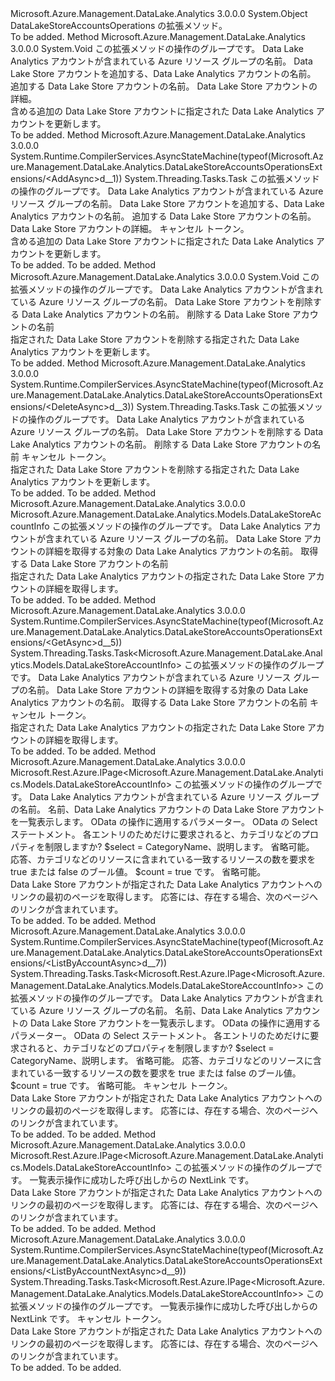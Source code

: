 <Type Name="DataLakeStoreAccountsOperationsExtensions" FullName="Microsoft.Azure.Management.DataLake.Analytics.DataLakeStoreAccountsOperationsExtensions">
  <TypeSignature Language="C#" Value="public static class DataLakeStoreAccountsOperationsExtensions" />
  <TypeSignature Language="ILAsm" Value=".class public auto ansi abstract sealed beforefieldinit DataLakeStoreAccountsOperationsExtensions extends System.Object" />
  <TypeSignature Language="DocId" Value="T:Microsoft.Azure.Management.DataLake.Analytics.DataLakeStoreAccountsOperationsExtensions" />
  <TypeSignature Language="VB.NET" Value="Public Module DataLakeStoreAccountsOperationsExtensions" />
  <TypeSignature Language="F#" Value="type DataLakeStoreAccountsOperationsExtensions = class" />
  <AssemblyInfo>
    <AssemblyName>Microsoft.Azure.Management.DataLake.Analytics</AssemblyName>
    <AssemblyVersion>3.0.0.0</AssemblyVersion>
  </AssemblyInfo>
  <Base>
    <BaseTypeName>System.Object</BaseTypeName>
  </Base>
  <Interfaces />
  <Docs>
    <summary>
            DataLakeStoreAccountsOperations の拡張メソッド。
            </summary>
    <remarks>To be added.</remarks>
  </Docs>
  <Members>
    <Member MemberName="Add">
      <MemberSignature Language="C#" Value="public static void Add (this Microsoft.Azure.Management.DataLake.Analytics.IDataLakeStoreAccountsOperations operations, string resourceGroupName, string accountName, string dataLakeStoreAccountName, Microsoft.Azure.Management.DataLake.Analytics.Models.AddDataLakeStoreParameters parameters = null);" />
      <MemberSignature Language="ILAsm" Value=".method public static hidebysig void Add(class Microsoft.Azure.Management.DataLake.Analytics.IDataLakeStoreAccountsOperations operations, string resourceGroupName, string accountName, string dataLakeStoreAccountName, class Microsoft.Azure.Management.DataLake.Analytics.Models.AddDataLakeStoreParameters parameters) cil managed" />
      <MemberSignature Language="DocId" Value="M:Microsoft.Azure.Management.DataLake.Analytics.DataLakeStoreAccountsOperationsExtensions.Add(Microsoft.Azure.Management.DataLake.Analytics.IDataLakeStoreAccountsOperations,System.String,System.String,System.String,Microsoft.Azure.Management.DataLake.Analytics.Models.AddDataLakeStoreParameters)" />
      <MemberSignature Language="VB.NET" Value="&lt;Extension()&gt;&#xA;Public Sub Add (operations As IDataLakeStoreAccountsOperations, resourceGroupName As String, accountName As String, dataLakeStoreAccountName As String, Optional parameters As AddDataLakeStoreParameters = null)" />
      <MemberSignature Language="F#" Value="static member Add : Microsoft.Azure.Management.DataLake.Analytics.IDataLakeStoreAccountsOperations * string * string * string * Microsoft.Azure.Management.DataLake.Analytics.Models.AddDataLakeStoreParameters -&gt; unit" Usage="Microsoft.Azure.Management.DataLake.Analytics.DataLakeStoreAccountsOperationsExtensions.Add (operations, resourceGroupName, accountName, dataLakeStoreAccountName, parameters)" />
      <MemberType>Method</MemberType>
      <AssemblyInfo>
        <AssemblyName>Microsoft.Azure.Management.DataLake.Analytics</AssemblyName>
        <AssemblyVersion>3.0.0.0</AssemblyVersion>
      </AssemblyInfo>
      <ReturnValue>
        <ReturnType>System.Void</ReturnType>
      </ReturnValue>
      <Parameters>
        <Parameter Name="operations" Type="Microsoft.Azure.Management.DataLake.Analytics.IDataLakeStoreAccountsOperations" RefType="this" />
        <Parameter Name="resourceGroupName" Type="System.String" />
        <Parameter Name="accountName" Type="System.String" />
        <Parameter Name="dataLakeStoreAccountName" Type="System.String" />
        <Parameter Name="parameters" Type="Microsoft.Azure.Management.DataLake.Analytics.Models.AddDataLakeStoreParameters" />
      </Parameters>
      <Docs>
        <param name="operations">
            この拡張メソッドの操作のグループです。
            </param>
        <param name="resourceGroupName">
            Data Lake Analytics アカウントが含まれている Azure リソース グループの名前。
            </param>
        <param name="accountName">
            Data Lake Store アカウントを追加する、Data Lake Analytics アカウントの名前。
            </param>
        <param name="dataLakeStoreAccountName">
            追加する Data Lake Store アカウントの名前。
            </param>
        <param name="parameters">
            Data Lake Store アカウントの詳細。
            </param>
        <summary>
            含める追加の Data Lake Store アカウントに指定された Data Lake Analytics アカウントを更新します。
            </summary>
        <remarks>To be added.</remarks>
      </Docs>
    </Member>
    <Member MemberName="AddAsync">
      <MemberSignature Language="C#" Value="public static System.Threading.Tasks.Task AddAsync (this Microsoft.Azure.Management.DataLake.Analytics.IDataLakeStoreAccountsOperations operations, string resourceGroupName, string accountName, string dataLakeStoreAccountName, Microsoft.Azure.Management.DataLake.Analytics.Models.AddDataLakeStoreParameters parameters = null, System.Threading.CancellationToken cancellationToken = null);" />
      <MemberSignature Language="ILAsm" Value=".method public static hidebysig class System.Threading.Tasks.Task AddAsync(class Microsoft.Azure.Management.DataLake.Analytics.IDataLakeStoreAccountsOperations operations, string resourceGroupName, string accountName, string dataLakeStoreAccountName, class Microsoft.Azure.Management.DataLake.Analytics.Models.AddDataLakeStoreParameters parameters, valuetype System.Threading.CancellationToken cancellationToken) cil managed" />
      <MemberSignature Language="DocId" Value="M:Microsoft.Azure.Management.DataLake.Analytics.DataLakeStoreAccountsOperationsExtensions.AddAsync(Microsoft.Azure.Management.DataLake.Analytics.IDataLakeStoreAccountsOperations,System.String,System.String,System.String,Microsoft.Azure.Management.DataLake.Analytics.Models.AddDataLakeStoreParameters,System.Threading.CancellationToken)" />
      <MemberSignature Language="F#" Value="static member AddAsync : Microsoft.Azure.Management.DataLake.Analytics.IDataLakeStoreAccountsOperations * string * string * string * Microsoft.Azure.Management.DataLake.Analytics.Models.AddDataLakeStoreParameters * System.Threading.CancellationToken -&gt; System.Threading.Tasks.Task" Usage="Microsoft.Azure.Management.DataLake.Analytics.DataLakeStoreAccountsOperationsExtensions.AddAsync (operations, resourceGroupName, accountName, dataLakeStoreAccountName, parameters, cancellationToken)" />
      <MemberType>Method</MemberType>
      <AssemblyInfo>
        <AssemblyName>Microsoft.Azure.Management.DataLake.Analytics</AssemblyName>
        <AssemblyVersion>3.0.0.0</AssemblyVersion>
      </AssemblyInfo>
      <Attributes>
        <Attribute>
          <AttributeName>System.Runtime.CompilerServices.AsyncStateMachine(typeof(Microsoft.Azure.Management.DataLake.Analytics.DataLakeStoreAccountsOperationsExtensions/&lt;AddAsync&gt;d__1))</AttributeName>
        </Attribute>
      </Attributes>
      <ReturnValue>
        <ReturnType>System.Threading.Tasks.Task</ReturnType>
      </ReturnValue>
      <Parameters>
        <Parameter Name="operations" Type="Microsoft.Azure.Management.DataLake.Analytics.IDataLakeStoreAccountsOperations" RefType="this" />
        <Parameter Name="resourceGroupName" Type="System.String" />
        <Parameter Name="accountName" Type="System.String" />
        <Parameter Name="dataLakeStoreAccountName" Type="System.String" />
        <Parameter Name="parameters" Type="Microsoft.Azure.Management.DataLake.Analytics.Models.AddDataLakeStoreParameters" />
        <Parameter Name="cancellationToken" Type="System.Threading.CancellationToken" />
      </Parameters>
      <Docs>
        <param name="operations">
            この拡張メソッドの操作のグループです。
            </param>
        <param name="resourceGroupName">
            Data Lake Analytics アカウントが含まれている Azure リソース グループの名前。
            </param>
        <param name="accountName">
            Data Lake Store アカウントを追加する、Data Lake Analytics アカウントの名前。
            </param>
        <param name="dataLakeStoreAccountName">
            追加する Data Lake Store アカウントの名前。
            </param>
        <param name="parameters">
            Data Lake Store アカウントの詳細。
            </param>
        <param name="cancellationToken">
            キャンセル トークン。
            </param>
        <summary>
            含める追加の Data Lake Store アカウントに指定された Data Lake Analytics アカウントを更新します。
            </summary>
        <returns>To be added.</returns>
        <remarks>To be added.</remarks>
      </Docs>
    </Member>
    <Member MemberName="Delete">
      <MemberSignature Language="C#" Value="public static void Delete (this Microsoft.Azure.Management.DataLake.Analytics.IDataLakeStoreAccountsOperations operations, string resourceGroupName, string accountName, string dataLakeStoreAccountName);" />
      <MemberSignature Language="ILAsm" Value=".method public static hidebysig void Delete(class Microsoft.Azure.Management.DataLake.Analytics.IDataLakeStoreAccountsOperations operations, string resourceGroupName, string accountName, string dataLakeStoreAccountName) cil managed" />
      <MemberSignature Language="DocId" Value="M:Microsoft.Azure.Management.DataLake.Analytics.DataLakeStoreAccountsOperationsExtensions.Delete(Microsoft.Azure.Management.DataLake.Analytics.IDataLakeStoreAccountsOperations,System.String,System.String,System.String)" />
      <MemberSignature Language="VB.NET" Value="&lt;Extension()&gt;&#xA;Public Sub Delete (operations As IDataLakeStoreAccountsOperations, resourceGroupName As String, accountName As String, dataLakeStoreAccountName As String)" />
      <MemberSignature Language="F#" Value="static member Delete : Microsoft.Azure.Management.DataLake.Analytics.IDataLakeStoreAccountsOperations * string * string * string -&gt; unit" Usage="Microsoft.Azure.Management.DataLake.Analytics.DataLakeStoreAccountsOperationsExtensions.Delete (operations, resourceGroupName, accountName, dataLakeStoreAccountName)" />
      <MemberType>Method</MemberType>
      <AssemblyInfo>
        <AssemblyName>Microsoft.Azure.Management.DataLake.Analytics</AssemblyName>
        <AssemblyVersion>3.0.0.0</AssemblyVersion>
      </AssemblyInfo>
      <ReturnValue>
        <ReturnType>System.Void</ReturnType>
      </ReturnValue>
      <Parameters>
        <Parameter Name="operations" Type="Microsoft.Azure.Management.DataLake.Analytics.IDataLakeStoreAccountsOperations" RefType="this" />
        <Parameter Name="resourceGroupName" Type="System.String" />
        <Parameter Name="accountName" Type="System.String" />
        <Parameter Name="dataLakeStoreAccountName" Type="System.String" />
      </Parameters>
      <Docs>
        <param name="operations">
            この拡張メソッドの操作のグループです。
            </param>
        <param name="resourceGroupName">
            Data Lake Analytics アカウントが含まれている Azure リソース グループの名前。
            </param>
        <param name="accountName">
            Data Lake Store アカウントを削除する Data Lake Analytics アカウントの名前。
            </param>
        <param name="dataLakeStoreAccountName">
            削除する Data Lake Store アカウントの名前
            </param>
        <summary>
            指定された Data Lake Store アカウントを削除する指定された Data Lake Analytics アカウントを更新します。
            </summary>
        <remarks>To be added.</remarks>
      </Docs>
    </Member>
    <Member MemberName="DeleteAsync">
      <MemberSignature Language="C#" Value="public static System.Threading.Tasks.Task DeleteAsync (this Microsoft.Azure.Management.DataLake.Analytics.IDataLakeStoreAccountsOperations operations, string resourceGroupName, string accountName, string dataLakeStoreAccountName, System.Threading.CancellationToken cancellationToken = null);" />
      <MemberSignature Language="ILAsm" Value=".method public static hidebysig class System.Threading.Tasks.Task DeleteAsync(class Microsoft.Azure.Management.DataLake.Analytics.IDataLakeStoreAccountsOperations operations, string resourceGroupName, string accountName, string dataLakeStoreAccountName, valuetype System.Threading.CancellationToken cancellationToken) cil managed" />
      <MemberSignature Language="DocId" Value="M:Microsoft.Azure.Management.DataLake.Analytics.DataLakeStoreAccountsOperationsExtensions.DeleteAsync(Microsoft.Azure.Management.DataLake.Analytics.IDataLakeStoreAccountsOperations,System.String,System.String,System.String,System.Threading.CancellationToken)" />
      <MemberSignature Language="F#" Value="static member DeleteAsync : Microsoft.Azure.Management.DataLake.Analytics.IDataLakeStoreAccountsOperations * string * string * string * System.Threading.CancellationToken -&gt; System.Threading.Tasks.Task" Usage="Microsoft.Azure.Management.DataLake.Analytics.DataLakeStoreAccountsOperationsExtensions.DeleteAsync (operations, resourceGroupName, accountName, dataLakeStoreAccountName, cancellationToken)" />
      <MemberType>Method</MemberType>
      <AssemblyInfo>
        <AssemblyName>Microsoft.Azure.Management.DataLake.Analytics</AssemblyName>
        <AssemblyVersion>3.0.0.0</AssemblyVersion>
      </AssemblyInfo>
      <Attributes>
        <Attribute>
          <AttributeName>System.Runtime.CompilerServices.AsyncStateMachine(typeof(Microsoft.Azure.Management.DataLake.Analytics.DataLakeStoreAccountsOperationsExtensions/&lt;DeleteAsync&gt;d__3))</AttributeName>
        </Attribute>
      </Attributes>
      <ReturnValue>
        <ReturnType>System.Threading.Tasks.Task</ReturnType>
      </ReturnValue>
      <Parameters>
        <Parameter Name="operations" Type="Microsoft.Azure.Management.DataLake.Analytics.IDataLakeStoreAccountsOperations" RefType="this" />
        <Parameter Name="resourceGroupName" Type="System.String" />
        <Parameter Name="accountName" Type="System.String" />
        <Parameter Name="dataLakeStoreAccountName" Type="System.String" />
        <Parameter Name="cancellationToken" Type="System.Threading.CancellationToken" />
      </Parameters>
      <Docs>
        <param name="operations">
            この拡張メソッドの操作のグループです。
            </param>
        <param name="resourceGroupName">
            Data Lake Analytics アカウントが含まれている Azure リソース グループの名前。
            </param>
        <param name="accountName">
            Data Lake Store アカウントを削除する Data Lake Analytics アカウントの名前。
            </param>
        <param name="dataLakeStoreAccountName">
            削除する Data Lake Store アカウントの名前
            </param>
        <param name="cancellationToken">
            キャンセル トークン。
            </param>
        <summary>
            指定された Data Lake Store アカウントを削除する指定された Data Lake Analytics アカウントを更新します。
            </summary>
        <returns>To be added.</returns>
        <remarks>To be added.</remarks>
      </Docs>
    </Member>
    <Member MemberName="Get">
      <MemberSignature Language="C#" Value="public static Microsoft.Azure.Management.DataLake.Analytics.Models.DataLakeStoreAccountInfo Get (this Microsoft.Azure.Management.DataLake.Analytics.IDataLakeStoreAccountsOperations operations, string resourceGroupName, string accountName, string dataLakeStoreAccountName);" />
      <MemberSignature Language="ILAsm" Value=".method public static hidebysig class Microsoft.Azure.Management.DataLake.Analytics.Models.DataLakeStoreAccountInfo Get(class Microsoft.Azure.Management.DataLake.Analytics.IDataLakeStoreAccountsOperations operations, string resourceGroupName, string accountName, string dataLakeStoreAccountName) cil managed" />
      <MemberSignature Language="DocId" Value="M:Microsoft.Azure.Management.DataLake.Analytics.DataLakeStoreAccountsOperationsExtensions.Get(Microsoft.Azure.Management.DataLake.Analytics.IDataLakeStoreAccountsOperations,System.String,System.String,System.String)" />
      <MemberSignature Language="VB.NET" Value="&lt;Extension()&gt;&#xA;Public Function Get (operations As IDataLakeStoreAccountsOperations, resourceGroupName As String, accountName As String, dataLakeStoreAccountName As String) As DataLakeStoreAccountInfo" />
      <MemberSignature Language="F#" Value="static member Get : Microsoft.Azure.Management.DataLake.Analytics.IDataLakeStoreAccountsOperations * string * string * string -&gt; Microsoft.Azure.Management.DataLake.Analytics.Models.DataLakeStoreAccountInfo" Usage="Microsoft.Azure.Management.DataLake.Analytics.DataLakeStoreAccountsOperationsExtensions.Get (operations, resourceGroupName, accountName, dataLakeStoreAccountName)" />
      <MemberType>Method</MemberType>
      <AssemblyInfo>
        <AssemblyName>Microsoft.Azure.Management.DataLake.Analytics</AssemblyName>
        <AssemblyVersion>3.0.0.0</AssemblyVersion>
      </AssemblyInfo>
      <ReturnValue>
        <ReturnType>Microsoft.Azure.Management.DataLake.Analytics.Models.DataLakeStoreAccountInfo</ReturnType>
      </ReturnValue>
      <Parameters>
        <Parameter Name="operations" Type="Microsoft.Azure.Management.DataLake.Analytics.IDataLakeStoreAccountsOperations" RefType="this" />
        <Parameter Name="resourceGroupName" Type="System.String" />
        <Parameter Name="accountName" Type="System.String" />
        <Parameter Name="dataLakeStoreAccountName" Type="System.String" />
      </Parameters>
      <Docs>
        <param name="operations">
            この拡張メソッドの操作のグループです。
            </param>
        <param name="resourceGroupName">
            Data Lake Analytics アカウントが含まれている Azure リソース グループの名前。
            </param>
        <param name="accountName">
            Data Lake Store アカウントの詳細を取得する対象の Data Lake Analytics アカウントの名前。
            </param>
        <param name="dataLakeStoreAccountName">
            取得する Data Lake Store アカウントの名前
            </param>
        <summary>
            指定された Data Lake Analytics アカウントの指定された Data Lake Store アカウントの詳細を取得します。
            </summary>
        <returns>To be added.</returns>
        <remarks>To be added.</remarks>
      </Docs>
    </Member>
    <Member MemberName="GetAsync">
      <MemberSignature Language="C#" Value="public static System.Threading.Tasks.Task&lt;Microsoft.Azure.Management.DataLake.Analytics.Models.DataLakeStoreAccountInfo&gt; GetAsync (this Microsoft.Azure.Management.DataLake.Analytics.IDataLakeStoreAccountsOperations operations, string resourceGroupName, string accountName, string dataLakeStoreAccountName, System.Threading.CancellationToken cancellationToken = null);" />
      <MemberSignature Language="ILAsm" Value=".method public static hidebysig class System.Threading.Tasks.Task`1&lt;class Microsoft.Azure.Management.DataLake.Analytics.Models.DataLakeStoreAccountInfo&gt; GetAsync(class Microsoft.Azure.Management.DataLake.Analytics.IDataLakeStoreAccountsOperations operations, string resourceGroupName, string accountName, string dataLakeStoreAccountName, valuetype System.Threading.CancellationToken cancellationToken) cil managed" />
      <MemberSignature Language="DocId" Value="M:Microsoft.Azure.Management.DataLake.Analytics.DataLakeStoreAccountsOperationsExtensions.GetAsync(Microsoft.Azure.Management.DataLake.Analytics.IDataLakeStoreAccountsOperations,System.String,System.String,System.String,System.Threading.CancellationToken)" />
      <MemberSignature Language="F#" Value="static member GetAsync : Microsoft.Azure.Management.DataLake.Analytics.IDataLakeStoreAccountsOperations * string * string * string * System.Threading.CancellationToken -&gt; System.Threading.Tasks.Task&lt;Microsoft.Azure.Management.DataLake.Analytics.Models.DataLakeStoreAccountInfo&gt;" Usage="Microsoft.Azure.Management.DataLake.Analytics.DataLakeStoreAccountsOperationsExtensions.GetAsync (operations, resourceGroupName, accountName, dataLakeStoreAccountName, cancellationToken)" />
      <MemberType>Method</MemberType>
      <AssemblyInfo>
        <AssemblyName>Microsoft.Azure.Management.DataLake.Analytics</AssemblyName>
        <AssemblyVersion>3.0.0.0</AssemblyVersion>
      </AssemblyInfo>
      <Attributes>
        <Attribute>
          <AttributeName>System.Runtime.CompilerServices.AsyncStateMachine(typeof(Microsoft.Azure.Management.DataLake.Analytics.DataLakeStoreAccountsOperationsExtensions/&lt;GetAsync&gt;d__5))</AttributeName>
        </Attribute>
      </Attributes>
      <ReturnValue>
        <ReturnType>System.Threading.Tasks.Task&lt;Microsoft.Azure.Management.DataLake.Analytics.Models.DataLakeStoreAccountInfo&gt;</ReturnType>
      </ReturnValue>
      <Parameters>
        <Parameter Name="operations" Type="Microsoft.Azure.Management.DataLake.Analytics.IDataLakeStoreAccountsOperations" RefType="this" />
        <Parameter Name="resourceGroupName" Type="System.String" />
        <Parameter Name="accountName" Type="System.String" />
        <Parameter Name="dataLakeStoreAccountName" Type="System.String" />
        <Parameter Name="cancellationToken" Type="System.Threading.CancellationToken" />
      </Parameters>
      <Docs>
        <param name="operations">
            この拡張メソッドの操作のグループです。
            </param>
        <param name="resourceGroupName">
            Data Lake Analytics アカウントが含まれている Azure リソース グループの名前。
            </param>
        <param name="accountName">
            Data Lake Store アカウントの詳細を取得する対象の Data Lake Analytics アカウントの名前。
            </param>
        <param name="dataLakeStoreAccountName">
            取得する Data Lake Store アカウントの名前
            </param>
        <param name="cancellationToken">
            キャンセル トークン。
            </param>
        <summary>
            指定された Data Lake Analytics アカウントの指定された Data Lake Store アカウントの詳細を取得します。
            </summary>
        <returns>To be added.</returns>
        <remarks>To be added.</remarks>
      </Docs>
    </Member>
    <Member MemberName="ListByAccount">
      <MemberSignature Language="C#" Value="public static Microsoft.Rest.Azure.IPage&lt;Microsoft.Azure.Management.DataLake.Analytics.Models.DataLakeStoreAccountInfo&gt; ListByAccount (this Microsoft.Azure.Management.DataLake.Analytics.IDataLakeStoreAccountsOperations operations, string resourceGroupName, string accountName, Microsoft.Rest.Azure.OData.ODataQuery&lt;Microsoft.Azure.Management.DataLake.Analytics.Models.DataLakeStoreAccountInfo&gt; odataQuery = null, string select = null, Nullable&lt;bool&gt; count = null);" />
      <MemberSignature Language="ILAsm" Value=".method public static hidebysig class Microsoft.Rest.Azure.IPage`1&lt;class Microsoft.Azure.Management.DataLake.Analytics.Models.DataLakeStoreAccountInfo&gt; ListByAccount(class Microsoft.Azure.Management.DataLake.Analytics.IDataLakeStoreAccountsOperations operations, string resourceGroupName, string accountName, class Microsoft.Rest.Azure.OData.ODataQuery`1&lt;class Microsoft.Azure.Management.DataLake.Analytics.Models.DataLakeStoreAccountInfo&gt; odataQuery, string select, valuetype System.Nullable`1&lt;bool&gt; count) cil managed" />
      <MemberSignature Language="DocId" Value="M:Microsoft.Azure.Management.DataLake.Analytics.DataLakeStoreAccountsOperationsExtensions.ListByAccount(Microsoft.Azure.Management.DataLake.Analytics.IDataLakeStoreAccountsOperations,System.String,System.String,Microsoft.Rest.Azure.OData.ODataQuery{Microsoft.Azure.Management.DataLake.Analytics.Models.DataLakeStoreAccountInfo},System.String,System.Nullable{System.Boolean})" />
      <MemberSignature Language="VB.NET" Value="&lt;Extension()&gt;&#xA;Public Function ListByAccount (operations As IDataLakeStoreAccountsOperations, resourceGroupName As String, accountName As String, Optional odataQuery As ODataQuery(Of DataLakeStoreAccountInfo) = null, Optional select As String = null, Optional count As Nullable(Of Boolean) = null) As IPage(Of DataLakeStoreAccountInfo)" />
      <MemberSignature Language="F#" Value="static member ListByAccount : Microsoft.Azure.Management.DataLake.Analytics.IDataLakeStoreAccountsOperations * string * string * Microsoft.Rest.Azure.OData.ODataQuery&lt;Microsoft.Azure.Management.DataLake.Analytics.Models.DataLakeStoreAccountInfo&gt; * string * Nullable&lt;bool&gt; -&gt; Microsoft.Rest.Azure.IPage&lt;Microsoft.Azure.Management.DataLake.Analytics.Models.DataLakeStoreAccountInfo&gt;" Usage="Microsoft.Azure.Management.DataLake.Analytics.DataLakeStoreAccountsOperationsExtensions.ListByAccount (operations, resourceGroupName, accountName, odataQuery, select, count)" />
      <MemberType>Method</MemberType>
      <AssemblyInfo>
        <AssemblyName>Microsoft.Azure.Management.DataLake.Analytics</AssemblyName>
        <AssemblyVersion>3.0.0.0</AssemblyVersion>
      </AssemblyInfo>
      <ReturnValue>
        <ReturnType>Microsoft.Rest.Azure.IPage&lt;Microsoft.Azure.Management.DataLake.Analytics.Models.DataLakeStoreAccountInfo&gt;</ReturnType>
      </ReturnValue>
      <Parameters>
        <Parameter Name="operations" Type="Microsoft.Azure.Management.DataLake.Analytics.IDataLakeStoreAccountsOperations" RefType="this" />
        <Parameter Name="resourceGroupName" Type="System.String" />
        <Parameter Name="accountName" Type="System.String" />
        <Parameter Name="odataQuery" Type="Microsoft.Rest.Azure.OData.ODataQuery&lt;Microsoft.Azure.Management.DataLake.Analytics.Models.DataLakeStoreAccountInfo&gt;" />
        <Parameter Name="select" Type="System.String" />
        <Parameter Name="count" Type="System.Nullable&lt;System.Boolean&gt;" />
      </Parameters>
      <Docs>
        <param name="operations">
            この拡張メソッドの操作のグループです。
            </param>
        <param name="resourceGroupName">
            Data Lake Analytics アカウントが含まれている Azure リソース グループの名前。
            </param>
        <param name="accountName">
            名前、Data Lake Analytics アカウントの Data Lake Store アカウントを一覧表示します。
            </param>
        <param name="odataQuery">
            OData の操作に適用するパラメーター。
            </param>
        <param name="select">
            OData の Select ステートメント。 各エントリのためだけに要求されると、カテゴリなどのプロパティを制限しますか? $select = CategoryName、説明します。 省略可能。
            </param>
        <param name="count">
            応答、カテゴリなどのリソースに含まれている一致するリソースの数を要求を true または false のブール値。 $count = true です。 省略可能。
            </param>
        <summary>
            Data Lake Store アカウントが指定された Data Lake Analytics アカウントへのリンクの最初のページを取得します。 応答には、存在する場合、次のページへのリンクが含まれています。
            </summary>
        <returns>To be added.</returns>
        <remarks>To be added.</remarks>
      </Docs>
    </Member>
    <Member MemberName="ListByAccountAsync">
      <MemberSignature Language="C#" Value="public static System.Threading.Tasks.Task&lt;Microsoft.Rest.Azure.IPage&lt;Microsoft.Azure.Management.DataLake.Analytics.Models.DataLakeStoreAccountInfo&gt;&gt; ListByAccountAsync (this Microsoft.Azure.Management.DataLake.Analytics.IDataLakeStoreAccountsOperations operations, string resourceGroupName, string accountName, Microsoft.Rest.Azure.OData.ODataQuery&lt;Microsoft.Azure.Management.DataLake.Analytics.Models.DataLakeStoreAccountInfo&gt; odataQuery = null, string select = null, Nullable&lt;bool&gt; count = null, System.Threading.CancellationToken cancellationToken = null);" />
      <MemberSignature Language="ILAsm" Value=".method public static hidebysig class System.Threading.Tasks.Task`1&lt;class Microsoft.Rest.Azure.IPage`1&lt;class Microsoft.Azure.Management.DataLake.Analytics.Models.DataLakeStoreAccountInfo&gt;&gt; ListByAccountAsync(class Microsoft.Azure.Management.DataLake.Analytics.IDataLakeStoreAccountsOperations operations, string resourceGroupName, string accountName, class Microsoft.Rest.Azure.OData.ODataQuery`1&lt;class Microsoft.Azure.Management.DataLake.Analytics.Models.DataLakeStoreAccountInfo&gt; odataQuery, string select, valuetype System.Nullable`1&lt;bool&gt; count, valuetype System.Threading.CancellationToken cancellationToken) cil managed" />
      <MemberSignature Language="DocId" Value="M:Microsoft.Azure.Management.DataLake.Analytics.DataLakeStoreAccountsOperationsExtensions.ListByAccountAsync(Microsoft.Azure.Management.DataLake.Analytics.IDataLakeStoreAccountsOperations,System.String,System.String,Microsoft.Rest.Azure.OData.ODataQuery{Microsoft.Azure.Management.DataLake.Analytics.Models.DataLakeStoreAccountInfo},System.String,System.Nullable{System.Boolean},System.Threading.CancellationToken)" />
      <MemberSignature Language="F#" Value="static member ListByAccountAsync : Microsoft.Azure.Management.DataLake.Analytics.IDataLakeStoreAccountsOperations * string * string * Microsoft.Rest.Azure.OData.ODataQuery&lt;Microsoft.Azure.Management.DataLake.Analytics.Models.DataLakeStoreAccountInfo&gt; * string * Nullable&lt;bool&gt; * System.Threading.CancellationToken -&gt; System.Threading.Tasks.Task&lt;Microsoft.Rest.Azure.IPage&lt;Microsoft.Azure.Management.DataLake.Analytics.Models.DataLakeStoreAccountInfo&gt;&gt;" Usage="Microsoft.Azure.Management.DataLake.Analytics.DataLakeStoreAccountsOperationsExtensions.ListByAccountAsync (operations, resourceGroupName, accountName, odataQuery, select, count, cancellationToken)" />
      <MemberType>Method</MemberType>
      <AssemblyInfo>
        <AssemblyName>Microsoft.Azure.Management.DataLake.Analytics</AssemblyName>
        <AssemblyVersion>3.0.0.0</AssemblyVersion>
      </AssemblyInfo>
      <Attributes>
        <Attribute>
          <AttributeName>System.Runtime.CompilerServices.AsyncStateMachine(typeof(Microsoft.Azure.Management.DataLake.Analytics.DataLakeStoreAccountsOperationsExtensions/&lt;ListByAccountAsync&gt;d__7))</AttributeName>
        </Attribute>
      </Attributes>
      <ReturnValue>
        <ReturnType>System.Threading.Tasks.Task&lt;Microsoft.Rest.Azure.IPage&lt;Microsoft.Azure.Management.DataLake.Analytics.Models.DataLakeStoreAccountInfo&gt;&gt;</ReturnType>
      </ReturnValue>
      <Parameters>
        <Parameter Name="operations" Type="Microsoft.Azure.Management.DataLake.Analytics.IDataLakeStoreAccountsOperations" RefType="this" />
        <Parameter Name="resourceGroupName" Type="System.String" />
        <Parameter Name="accountName" Type="System.String" />
        <Parameter Name="odataQuery" Type="Microsoft.Rest.Azure.OData.ODataQuery&lt;Microsoft.Azure.Management.DataLake.Analytics.Models.DataLakeStoreAccountInfo&gt;" />
        <Parameter Name="select" Type="System.String" />
        <Parameter Name="count" Type="System.Nullable&lt;System.Boolean&gt;" />
        <Parameter Name="cancellationToken" Type="System.Threading.CancellationToken" />
      </Parameters>
      <Docs>
        <param name="operations">
            この拡張メソッドの操作のグループです。
            </param>
        <param name="resourceGroupName">
            Data Lake Analytics アカウントが含まれている Azure リソース グループの名前。
            </param>
        <param name="accountName">
            名前、Data Lake Analytics アカウントの Data Lake Store アカウントを一覧表示します。
            </param>
        <param name="odataQuery">
            OData の操作に適用するパラメーター。
            </param>
        <param name="select">
            OData の Select ステートメント。 各エントリのためだけに要求されると、カテゴリなどのプロパティを制限しますか? $select = CategoryName、説明します。 省略可能。
            </param>
        <param name="count">
            応答、カテゴリなどのリソースに含まれている一致するリソースの数を要求を true または false のブール値。 $count = true です。 省略可能。
            </param>
        <param name="cancellationToken">
            キャンセル トークン。
            </param>
        <summary>
            Data Lake Store アカウントが指定された Data Lake Analytics アカウントへのリンクの最初のページを取得します。 応答には、存在する場合、次のページへのリンクが含まれています。
            </summary>
        <returns>To be added.</returns>
        <remarks>To be added.</remarks>
      </Docs>
    </Member>
    <Member MemberName="ListByAccountNext">
      <MemberSignature Language="C#" Value="public static Microsoft.Rest.Azure.IPage&lt;Microsoft.Azure.Management.DataLake.Analytics.Models.DataLakeStoreAccountInfo&gt; ListByAccountNext (this Microsoft.Azure.Management.DataLake.Analytics.IDataLakeStoreAccountsOperations operations, string nextPageLink);" />
      <MemberSignature Language="ILAsm" Value=".method public static hidebysig class Microsoft.Rest.Azure.IPage`1&lt;class Microsoft.Azure.Management.DataLake.Analytics.Models.DataLakeStoreAccountInfo&gt; ListByAccountNext(class Microsoft.Azure.Management.DataLake.Analytics.IDataLakeStoreAccountsOperations operations, string nextPageLink) cil managed" />
      <MemberSignature Language="DocId" Value="M:Microsoft.Azure.Management.DataLake.Analytics.DataLakeStoreAccountsOperationsExtensions.ListByAccountNext(Microsoft.Azure.Management.DataLake.Analytics.IDataLakeStoreAccountsOperations,System.String)" />
      <MemberSignature Language="VB.NET" Value="&lt;Extension()&gt;&#xA;Public Function ListByAccountNext (operations As IDataLakeStoreAccountsOperations, nextPageLink As String) As IPage(Of DataLakeStoreAccountInfo)" />
      <MemberSignature Language="F#" Value="static member ListByAccountNext : Microsoft.Azure.Management.DataLake.Analytics.IDataLakeStoreAccountsOperations * string -&gt; Microsoft.Rest.Azure.IPage&lt;Microsoft.Azure.Management.DataLake.Analytics.Models.DataLakeStoreAccountInfo&gt;" Usage="Microsoft.Azure.Management.DataLake.Analytics.DataLakeStoreAccountsOperationsExtensions.ListByAccountNext (operations, nextPageLink)" />
      <MemberType>Method</MemberType>
      <AssemblyInfo>
        <AssemblyName>Microsoft.Azure.Management.DataLake.Analytics</AssemblyName>
        <AssemblyVersion>3.0.0.0</AssemblyVersion>
      </AssemblyInfo>
      <ReturnValue>
        <ReturnType>Microsoft.Rest.Azure.IPage&lt;Microsoft.Azure.Management.DataLake.Analytics.Models.DataLakeStoreAccountInfo&gt;</ReturnType>
      </ReturnValue>
      <Parameters>
        <Parameter Name="operations" Type="Microsoft.Azure.Management.DataLake.Analytics.IDataLakeStoreAccountsOperations" RefType="this" />
        <Parameter Name="nextPageLink" Type="System.String" />
      </Parameters>
      <Docs>
        <param name="operations">
            この拡張メソッドの操作のグループです。
            </param>
        <param name="nextPageLink">
            一覧表示操作に成功した呼び出しからの NextLink です。
            </param>
        <summary>
            Data Lake Store アカウントが指定された Data Lake Analytics アカウントへのリンクの最初のページを取得します。 応答には、存在する場合、次のページへのリンクが含まれています。
            </summary>
        <returns>To be added.</returns>
        <remarks>To be added.</remarks>
      </Docs>
    </Member>
    <Member MemberName="ListByAccountNextAsync">
      <MemberSignature Language="C#" Value="public static System.Threading.Tasks.Task&lt;Microsoft.Rest.Azure.IPage&lt;Microsoft.Azure.Management.DataLake.Analytics.Models.DataLakeStoreAccountInfo&gt;&gt; ListByAccountNextAsync (this Microsoft.Azure.Management.DataLake.Analytics.IDataLakeStoreAccountsOperations operations, string nextPageLink, System.Threading.CancellationToken cancellationToken = null);" />
      <MemberSignature Language="ILAsm" Value=".method public static hidebysig class System.Threading.Tasks.Task`1&lt;class Microsoft.Rest.Azure.IPage`1&lt;class Microsoft.Azure.Management.DataLake.Analytics.Models.DataLakeStoreAccountInfo&gt;&gt; ListByAccountNextAsync(class Microsoft.Azure.Management.DataLake.Analytics.IDataLakeStoreAccountsOperations operations, string nextPageLink, valuetype System.Threading.CancellationToken cancellationToken) cil managed" />
      <MemberSignature Language="DocId" Value="M:Microsoft.Azure.Management.DataLake.Analytics.DataLakeStoreAccountsOperationsExtensions.ListByAccountNextAsync(Microsoft.Azure.Management.DataLake.Analytics.IDataLakeStoreAccountsOperations,System.String,System.Threading.CancellationToken)" />
      <MemberSignature Language="F#" Value="static member ListByAccountNextAsync : Microsoft.Azure.Management.DataLake.Analytics.IDataLakeStoreAccountsOperations * string * System.Threading.CancellationToken -&gt; System.Threading.Tasks.Task&lt;Microsoft.Rest.Azure.IPage&lt;Microsoft.Azure.Management.DataLake.Analytics.Models.DataLakeStoreAccountInfo&gt;&gt;" Usage="Microsoft.Azure.Management.DataLake.Analytics.DataLakeStoreAccountsOperationsExtensions.ListByAccountNextAsync (operations, nextPageLink, cancellationToken)" />
      <MemberType>Method</MemberType>
      <AssemblyInfo>
        <AssemblyName>Microsoft.Azure.Management.DataLake.Analytics</AssemblyName>
        <AssemblyVersion>3.0.0.0</AssemblyVersion>
      </AssemblyInfo>
      <Attributes>
        <Attribute>
          <AttributeName>System.Runtime.CompilerServices.AsyncStateMachine(typeof(Microsoft.Azure.Management.DataLake.Analytics.DataLakeStoreAccountsOperationsExtensions/&lt;ListByAccountNextAsync&gt;d__9))</AttributeName>
        </Attribute>
      </Attributes>
      <ReturnValue>
        <ReturnType>System.Threading.Tasks.Task&lt;Microsoft.Rest.Azure.IPage&lt;Microsoft.Azure.Management.DataLake.Analytics.Models.DataLakeStoreAccountInfo&gt;&gt;</ReturnType>
      </ReturnValue>
      <Parameters>
        <Parameter Name="operations" Type="Microsoft.Azure.Management.DataLake.Analytics.IDataLakeStoreAccountsOperations" RefType="this" />
        <Parameter Name="nextPageLink" Type="System.String" />
        <Parameter Name="cancellationToken" Type="System.Threading.CancellationToken" />
      </Parameters>
      <Docs>
        <param name="operations">
            この拡張メソッドの操作のグループです。
            </param>
        <param name="nextPageLink">
            一覧表示操作に成功した呼び出しからの NextLink です。
            </param>
        <param name="cancellationToken">
            キャンセル トークン。
            </param>
        <summary>
            Data Lake Store アカウントが指定された Data Lake Analytics アカウントへのリンクの最初のページを取得します。 応答には、存在する場合、次のページへのリンクが含まれています。
            </summary>
        <returns>To be added.</returns>
        <remarks>To be added.</remarks>
      </Docs>
    </Member>
  </Members>
</Type>